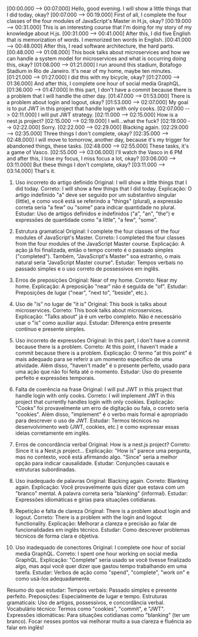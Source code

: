 [00:00.000 --> 00:07.000]  Hello, good evening. I will show a little things that I did today, okay?
[00:07.000 --> 00:19.000]  First of all, I complete the four classes of the four modules of JavaScript's Master in H.js, okay?
[00:19.000 --> 00:31.000]  This is an interesting course that I'm doing for my story of my knowledge about H.js.
[00:31.000 --> 00:41.000]  After this, I did five English that is memorization of words. I memorized ten words in English.
[00:41.000 --> 00:48.000]  After this, I read software architecture, the hard parts.
[00:48.000 --> 01:08.000]  This book talks about microservices and how we can handle a system model for microservices and what is occurring doing this, okay?
[01:08.000 --> 01:21.000]  I run around this stadium, Botafogo Stadium in Rio de Janeiro. It's near of my home, maybe ten minutes.
[01:21.000 --> 01:27.000]  I did this with my bicycle, okay?
[01:27.000 --> 01:36.000]  And after this, I complete one hour of social media GraphQL.
[01:36.000 --> 01:47.000]  In this part, I don't have a commit because there is a problem that I will handle the other day.
[01:47.000 --> 01:53.000]  There is a problem about login and logout, okay?
[01:53.000 --> 02:07.000]  My goal is to put JWT in this project that handle login with only cooks.
[02:07.000 --> 02:11.000]  I will put JWT strategy.
[02:11.000 --> 02:15.000]  How is a nest.js project?
[02:15.000 --> 02:19.000]  I will...what the fuck?
[02:19.000 --> 02:22.000]  Sorry.
[02:22.000 --> 02:29.000]  Blacking again.
[02:29.000 --> 02:35.000]  Three things I don't complete, okay?
[02:35.000 --> 02:48.000]  I will move to tomorrow, another day, because it's my trigger for abandoned things, these tasks.
[02:48.000 --> 02:55.000]  These tasks, it's a game of Vasco.
[02:55.000 --> 03:06.000]  I'll watch the Vasco in 6 PM and after this, I lose my focus, I miss focus a lot, okay?
[03:06.000 --> 03:11.000]  But these things I don't complete, okay?
[03:11.000 --> 03:14.000]  That's it.


1. Uso incorreto do artigo definido
Original: I will show a little things that I did today.
Correto: I will show a few things that I did today.
Explicação: O artigo indefinido "a" deve ser seguido por um substantivo singular (little), e como você está se referindo a "things" (plural), a expressão correta seria "a few" ou "some" para indicar quantidade no plural.
Estudar: Uso de artigos definidos e indefinidos ("a", "an", "the") e expressões de quantidade como "a little", "a few", "some".

2. Estrutura gramatical
Original: I complete the four classes of the four modules of JavaScript's Master.
Correto: I completed the four classes from the four modules of the JavaScript Master course.
Explicação: A ação já foi finalizada, então o tempo correto é o passado simples ("completed"). Também, "JavaScript's Master" soa estranho, o mais natural seria "JavaScript Master course".
Estudar: Tempos verbais no passado simples e o uso correto de possessivos em inglês.

3. Erros de preposições
Original: Near of my home.
Correto: Near my home.
Explicação: A preposição "near" não é seguida de "of".
Estudar: Preposições de lugar ("near", "next to", "beside", etc.).

4. Uso de "is" no lugar de "it is"
Original: This book is talks about microservices.
Correto: This book talks about microservices.
Explicação: "Talks about" já é um verbo completo. Não é necessário usar o "is" como auxiliar aqui.
Estudar: Diferença entre presente contínuo e presente simples.

5. Uso incorreto de expressões
Original: In this part, I don't have a commit because there is a problem.
Correto: At this point, I haven't made a commit because there is a problem.
Explicação: O termo "at this point" é mais adequado para se referir a um momento específico de uma atividade. Além disso, "haven't made" é o presente perfeito, usado para uma ação que não foi feita até o momento.
Estudar: Uso do presente perfeito e expressões temporais.

6. Falta de coerência na frase
Original: I will put JWT in this project that handle login with only cooks.
Correto: I will implement JWT in this project that currently handles login with only cookies.
Explicação: "Cooks" foi provavelmente um erro de digitação ou fala, o correto seria "cookies". Além disso, "implement" é o verbo mais formal e apropriado para descrever o uso de JWT.
Estudar: Termos técnicos no desenvolvimento web (JWT, cookies, etc.) e como expressar essas ideias corretamente em inglês.

7. Erros de concordância verbal
Original: How is a nest.js project?
Correto: Since it is a Nest.js project...
Explicação: "How is" parece uma pergunta, mas no contexto, você está afirmando algo. "Since" seria a melhor opção para indicar causalidade.
Estudar: Conjunções causais e estruturas subordinadas.

8. Uso inadequado de palavras
Original: Blacking again.
Correto: Blanking again.
Explicação: Você provavelmente quis dizer que estava com um "branco" mental. A palavra correta seria "blanking" (informal).
Estudar: Expressões idiomáticas e gírias para situações cotidianas.

9. Repetição e falta de clareza
Original: There is a problem about login and logout.
Correto: There is a problem with the login and logout functionality.
Explicação: Melhorar a clareza e precisão ao falar de funcionalidades em inglês técnico.
Estudar: Como descrever problemas técnicos de forma clara e objetiva.

10. Uso inadequado de conectores
Original: I complete one hour of social media GraphQL.
Correto: I spent one hour working on social media GraphQL.
Explicação: "Complete" seria usado se você tivesse finalizado algo, mas aqui você quer dizer que gastou tempo trabalhando em uma tarefa.
Estudar: Verbos de ação como "spend", "complete", "work on" e como usá-los adequadamente.

Resumo do que estudar:
Tempos verbais: Passado simples e presente perfeito.
Preposições: Especialmente de lugar e tempo.
Estruturas gramaticais: Uso de artigos, possessivos, e concordância verbal.
Vocabulário técnico: Termos como "cookies", "commit", e "JWT".
Expressões idiomáticas: Para situações cotidianas como "blanking" (ter um branco).
Focar nesses pontos vai melhorar muito a sua clareza e fluência ao falar em inglês!
